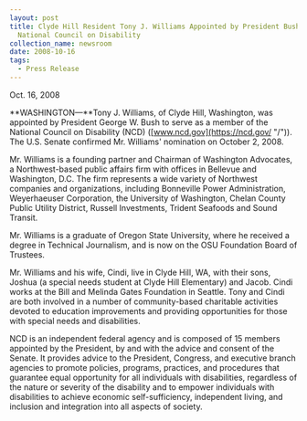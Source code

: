 ```yaml
---
layout: post
title: Clyde Hill Resident Tony J. Williams Appointed by President Bush to
  National Council on Disability
collection_name: newsroom
date: 2008-10-16
tags:
  - Press Release
---
```


O﻿ct. 16, 2008

**WASHINGTON—**Tony J. Williams, of Clyde Hill, Washington, was appointed by President George W. Bush to serve as a member of the National Council on Disability (NCD) ([www.ncd.gov](https://ncd.gov/ "/")). The U.S. Senate confirmed Mr. Williams' nomination on October 2, 2008.

Mr. Williams is a founding partner and Chairman of Washington Advocates, a Northwest-based public affairs firm with offices in Bellevue and Washington, D.C. The firm represents a wide variety of Northwest companies and organizations, including Bonneville Power Administration, Weyerhaeuser Corporation, the University of Washington, Chelan County Public Utility District, Russell Investments, Trident Seafoods and Sound Transit.

Mr. Williams is a graduate of Oregon State University, where he received a degree in Technical Journalism, and is now on the OSU Foundation Board of Trustees.

Mr. Williams and his wife, Cindi, live in Clyde Hill, WA, with their sons, Joshua (a special needs student at Clyde Hill Elementary) and Jacob. Cindi works at the Bill and Melinda Gates Foundation in Seattle. Tony and Cindi are both involved in a number of community-based charitable activities devoted to education improvements and providing opportunities for those with special needs and disabilities.

NCD is an independent federal agency and is composed of 15 members appointed by the President, by and with the advice and consent of the Senate. It provides advice to the President, Congress, and executive branch agencies to promote policies, programs, practices, and procedures that guarantee equal opportunity for all individuals with disabilities, regardless of the nature or severity of the disability and to empower individuals with disabilities to achieve economic self-sufficiency, independent living, and inclusion and integration into all aspects of society.

